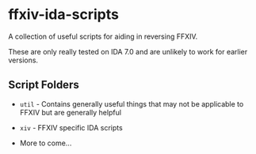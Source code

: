 # ffxiv-ida-scripts

A collection of useful scripts for aiding in reversing FFXIV.

These are only really tested on IDA 7.0 and are unlikely to work for earlier versions.

## Script Folders

* `util` - Contains generally useful things that may not be applicable to FFXIV but are generally helpful
* `xiv` - FFXIV specific IDA scripts

* More to come...